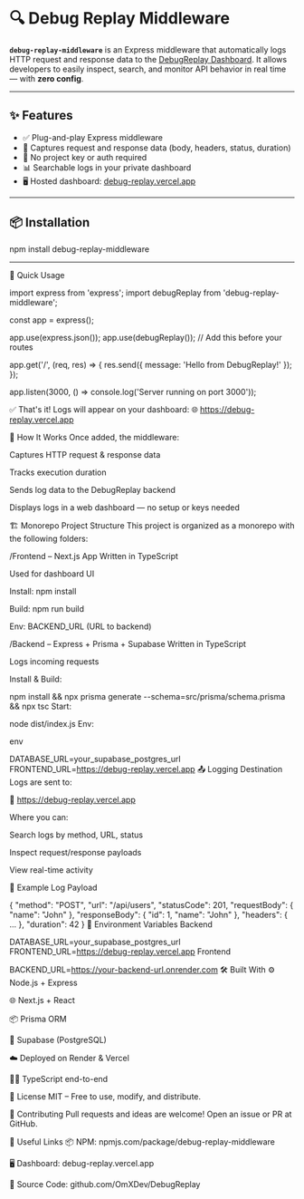 # 🔍 Debug Replay Middleware

**`debug-replay-middleware`** is an Express middleware that automatically logs HTTP request and response data to the [DebugReplay Dashboard](https://debug-replay.vercel.app). It allows developers to easily inspect, search, and monitor API behavior in real time — with **zero config**.

---

## ✨ Features

- ✅ Plug-and-play Express middleware
- 🔎 Captures request and response data (body, headers, status, duration)
- 🔐 No project key or auth required
- 📊 Searchable logs in your private dashboard
- 🖥️ Hosted dashboard: [debug-replay.vercel.app](https://debug-replay.vercel.app)

---

## 📦 Installation

npm install debug-replay-middleware

--- 

🧠 Quick Usage

import express from 'express';
import debugReplay from 'debug-replay-middleware';

const app = express();

app.use(express.json());
app.use(debugReplay()); // Add this before your routes

app.get('/', (req, res) => {
  res.send({ message: 'Hello from DebugReplay!' });
});

app.listen(3000, () => console.log('Server running on port 3000'));

✅ That's it! Logs will appear on your dashboard:
🌐 https://debug-replay.vercel.app

🧩 How It Works
Once added, the middleware:

Captures HTTP request & response data

Tracks execution duration

Sends log data to the DebugReplay backend

Displays logs in a web dashboard — no setup or keys needed

🏗️ Monorepo Project Structure
This project is organized as a monorepo with the following folders:

/Frontend – Next.js App
Written in TypeScript

Used for dashboard UI

Install: npm install

Build: npm run build

Env: BACKEND_URL (URL to backend)

/Backend – Express + Prisma + Supabase
Written in TypeScript

Logs incoming requests

Install & Build:

npm install && npx prisma generate --schema=src/prisma/schema.prisma && npx tsc
Start:

node dist/index.js
Env:

env

DATABASE_URL=your_supabase_postgres_url
FRONTEND_URL=https://debug-replay.vercel.app
📤 Logging Destination
Logs are sent to:

🔗 https://debug-replay.vercel.app

Where you can:

Search logs by method, URL, status

Inspect request/response payloads

View real-time activity

🧪 Example Log Payload

{
  "method": "POST",
  "url": "/api/users",
  "statusCode": 201,
  "requestBody": { "name": "John" },
  "responseBody": { "id": 1, "name": "John" },
  "headers": { ... },
  "duration": 42
}
🔐 Environment Variables
Backend

DATABASE_URL=your_supabase_postgres_url
FRONTEND_URL=https://debug-replay.vercel.app
Frontend

BACKEND_URL=https://your-backend-url.onrender.com
🛠 Built With
⚙️ Node.js + Express

🌐 Next.js + React

📦 Prisma ORM

🧱 Supabase (PostgreSQL)

☁️ Deployed on Render & Vercel

🧑‍💻 TypeScript end-to-end

📜 License
MIT – Free to use, modify, and distribute.

🤝 Contributing
Pull requests and ideas are welcome!
Open an issue or PR at GitHub.

🔗 Useful Links
📦 NPM: npmjs.com/package/debug-replay-middleware

🖥️ Dashboard: debug-replay.vercel.app

📁 Source Code: github.com/OmXDev/DebugReplay
